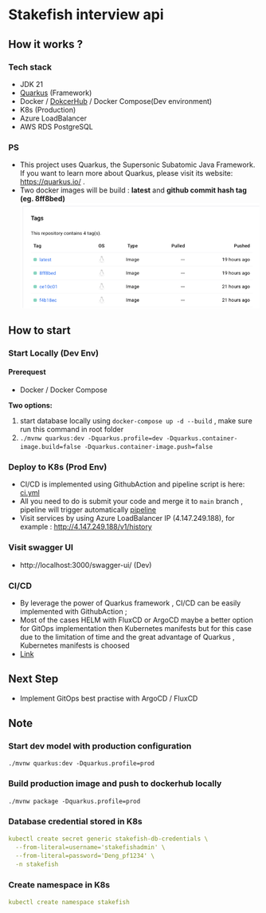 # Stakefish interview api

## How it works ?

### Tech stack
- JDK 21
- [Quarkus](https://quarkus.io/) (Framework)
- Docker / [DokcerHub](https://hub.docker.com/repository/docker/andrewprogramming/skatefish-api/general) / Docker Compose(Dev environment)
- K8s (Production)
- Azure LoadBalancer
- AWS RDS PostgreSQL

### PS
- This project uses Quarkus, the Supersonic Subatomic Java Framework. If you want to learn more about Quarkus, please visit its website: https://quarkus.io/ .
- Two docker images will be build : **latest** and **github commit hash tag (eg. 8ff8bed)** ![img.png](img.png)


## How to start

### Start Locally (Dev Env) ###
#### Prerequest
- Docker / Docker Compose

**Two options:**
1. start database locally using `docker-compose up -d --build` , make sure run this command in root folder
2. `./mvnw quarkus:dev -Dquarkus.profile=dev -Dquarkus.container-image.build=false -Dquarkus.container-image.push=false`


### Deploy to K8s (Prod Env)
- CI/CD is implemented using GithubAction and pipeline script is here: [ci.yml](.github%2Fworkflows%2Fci.yml)
- All you need to do is submit your code and merge it to `main` branch , pipeline will trigger automatically [pipeline](https://github.com/kobe73er/stakefish_interview/actions)
- Visit services by using  Azure LoadBalancer IP (4.147.249.188), for example : http://4.147.249.188/v1/history

### Visit swagger UI
- http://localhost:3000/swagger-ui/ (Dev)

### CI/CD
- By leverage the power of Quarkus framework , CI/CD can be easily implemented with GithubAction ;
- Most of the cases HELM with FluxCD or ArgoCD maybe a better option for GitOps implementation then Kubernetes manifests but for this case due to the limitation of time and the great advantage of Quarkus , Kubernetes manifests is choosed
- [Link](https://github.com/kobe73er/stakefish_interview/actions)

## Next Step
- Implement GitOps best practise with ArgoCD / FluxCD 

## Note ##

### Start dev model with production configuration

```
./mvnw quarkus:dev -Dquarkus.profile=prod
```

### Build production image and push to dockerhub locally

```
./mvnw package -Dquarkus.profile=prod
```
### Database credential stored in K8s 
```yaml
kubectl create secret generic stakefish-db-credentials \
  --from-literal=username='stakefishadmin' \
  --from-literal=password='Deng_pf1234' \
  -n stakefish
```

### Create namespace in K8s
```yaml
kubectl create namespace stakefish
```
